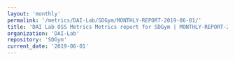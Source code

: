 ```yaml
---
layout: 'monthly'
permalink: '/metrics/DAI-Lab/SDGym/MONTHLY-REPORT-2019-06-01/'
title: 'DAI Lab OSS Metrics Metrics report for SDGym | MONTHLY-REPORT-2019-06-01'
organization: 'DAI-Lab'
repository: 'SDGym'
current_date: '2019-06-01'
---
```


